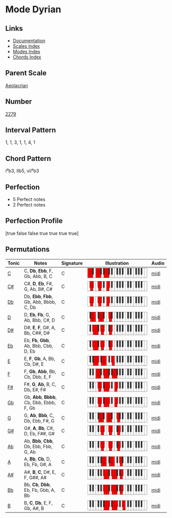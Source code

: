 # Mode Dyrian

## Links

- [Documentation](README.md)
- [Scales Index](Scales.md)
- [Modes Index](Modes.md)
- [Chords Index](Chords.md)

## Parent Scale

[Aeolacrian](ScaleAeolacrian.md)

## Number

[2279](https://ianring.com/musictheory/scales/2279)

## Interval Pattern

1, 1, 3, 1, 1, 4, 1

## Chord Pattern

i⁰b3, IIb5, vii⁰b3

## Perfection

- 5 Perfect notes
- 2 Perfect notes

## Perfection Profile

[true false false true true true true]

## Permutations

| Tonic | Notes | Signature | Illustration | Audio |
|-------|-------|-----------|--------------|-------|
| [C](ModeCNaturalDyrian.md) | C, **Db**, **Ebb**, F, Gb, Abb, B, C | C | ![CNaturalDyrian](ModeCNaturalDyrian.png) | [midi](https://github.com/edipermadi/music/blob/main/docs/ModeCNaturalDyrian.mid?raw=true) |
| [C#](ModeCSharpDyrian.md) | C#, **D**, **Eb**, F#, G, Ab, B#, C# | C | ![CSharpDyrian](ModeCSharpDyrian.png) | [midi](https://github.com/edipermadi/music/blob/main/docs/ModeCSharpDyrian.mid?raw=true) |
| [Db](ModeDFlatDyrian.md) | Db, **Ebb**, **Fbb**, Gb, Abb, Bbbb, C, Db | C | ![DFlatDyrian](ModeDFlatDyrian.png) | [midi](https://github.com/edipermadi/music/blob/main/docs/ModeDFlatDyrian.mid?raw=true) |
| [D](ModeDNaturalDyrian.md) | D, **Eb**, **Fb**, G, Ab, Bbb, C#, D | C | ![DNaturalDyrian](ModeDNaturalDyrian.png) | [midi](https://github.com/edipermadi/music/blob/main/docs/ModeDNaturalDyrian.mid?raw=true) |
| [D#](ModeDSharpDyrian.md) | D#, **E**, **F**, G#, A, Bb, C##, D# | C | ![DSharpDyrian](ModeDSharpDyrian.png) | [midi](https://github.com/edipermadi/music/blob/main/docs/ModeDSharpDyrian.mid?raw=true) |
| [Eb](ModeEFlatDyrian.md) | Eb, **Fb**, **Gbb**, Ab, Bbb, Cbb, D, Eb | C | ![EFlatDyrian](ModeEFlatDyrian.png) | [midi](https://github.com/edipermadi/music/blob/main/docs/ModeEFlatDyrian.mid?raw=true) |
| [E](ModeENaturalDyrian.md) | E, **F**, **Gb**, A, Bb, Cb, D#, E | C | ![ENaturalDyrian](ModeENaturalDyrian.png) | [midi](https://github.com/edipermadi/music/blob/main/docs/ModeENaturalDyrian.mid?raw=true) |
| [F](ModeFNaturalDyrian.md) | F, **Gb**, **Abb**, Bb, Cb, Dbb, E, F | C | ![FNaturalDyrian](ModeFNaturalDyrian.png) | [midi](https://github.com/edipermadi/music/blob/main/docs/ModeFNaturalDyrian.mid?raw=true) |
| [F#](ModeFSharpDyrian.md) | F#, **G**, **Ab**, B, C, Db, E#, F# | C | ![FSharpDyrian](ModeFSharpDyrian.png) | [midi](https://github.com/edipermadi/music/blob/main/docs/ModeFSharpDyrian.mid?raw=true) |
| [Gb](ModeGFlatDyrian.md) | Gb, **Abb**, **Bbbb**, Cb, Dbb, Ebbb, F, Gb | C | ![GFlatDyrian](ModeGFlatDyrian.png) | [midi](https://github.com/edipermadi/music/blob/main/docs/ModeGFlatDyrian.mid?raw=true) |
| [G](ModeGNaturalDyrian.md) | G, **Ab**, **Bbb**, C, Db, Ebb, F#, G | C | ![GNaturalDyrian](ModeGNaturalDyrian.png) | [midi](https://github.com/edipermadi/music/blob/main/docs/ModeGNaturalDyrian.mid?raw=true) |
| [G#](ModeGSharpDyrian.md) | G#, **A**, **Bb**, C#, D, Eb, F##, G# | C | ![GSharpDyrian](ModeGSharpDyrian.png) | [midi](https://github.com/edipermadi/music/blob/main/docs/ModeGSharpDyrian.mid?raw=true) |
| [Ab](ModeAFlatDyrian.md) | Ab, **Bbb**, **Cbb**, Db, Ebb, Fbb, G, Ab | C | ![AFlatDyrian](ModeAFlatDyrian.png) | [midi](https://github.com/edipermadi/music/blob/main/docs/ModeAFlatDyrian.mid?raw=true) |
| [A](ModeANaturalDyrian.md) | A, **Bb**, **Cb**, D, Eb, Fb, G#, A | C | ![ANaturalDyrian](ModeANaturalDyrian.png) | [midi](https://github.com/edipermadi/music/blob/main/docs/ModeANaturalDyrian.mid?raw=true) |
| [A#](ModeASharpDyrian.md) | A#, **B**, **C**, D#, E, F, G##, A# | C | ![ASharpDyrian](ModeASharpDyrian.png) | [midi](https://github.com/edipermadi/music/blob/main/docs/ModeASharpDyrian.mid?raw=true) |
| [Bb](ModeBFlatDyrian.md) | Bb, **Cb**, **Dbb**, Eb, Fb, Gbb, A, Bb | C | ![BFlatDyrian](ModeBFlatDyrian.png) | [midi](https://github.com/edipermadi/music/blob/main/docs/ModeBFlatDyrian.mid?raw=true) |
| [B](ModeBNaturalDyrian.md) | B, **C**, **Db**, E, F, Gb, A#, B | C | ![BNaturalDyrian](ModeBNaturalDyrian.png) | [midi](https://github.com/edipermadi/music/blob/main/docs/ModeBNaturalDyrian.mid?raw=true) |
